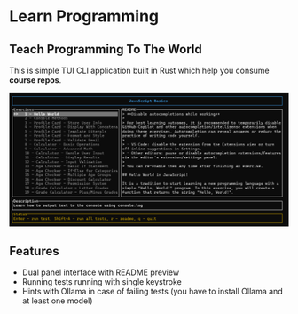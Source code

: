# Learn Programming
## Teach Programming To The World

This is simple TUI CLI application built in Rust which help you consume **course repos**.

![screenshot](./readme/learnp-1.png)

## Features
* Dual panel interface with README preview
* Running tests running with single keystroke
* Hints with Ollama in case of failing tests (you have to install Ollama and at least one model)

